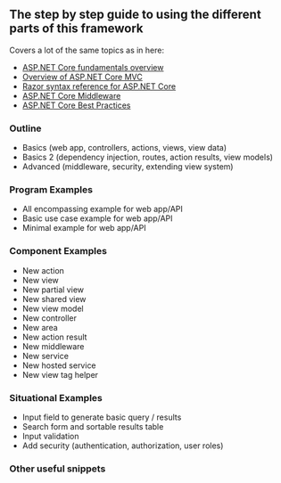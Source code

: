 ## The step by step guide to using the different parts of this framework

Covers a lot of the same topics as in here:
- [ASP.NET Core fundamentals overview](https://learn.microsoft.com/en-us/aspnet/core/fundamentals/?view=aspnetcore-7.0&tabs=linux)
- [Overview of ASP.NET Core MVC](https://learn.microsoft.com/en-us/aspnet/core/mvc/overview?view=aspnetcore-7.0)
- [Razor syntax reference for ASP.NET Core](https://learn.microsoft.com/en-us/aspnet/core/mvc/views/razor?view=aspnetcore-7.0)
- [ASP.NET Core Middleware](https://learn.microsoft.com/en-us/aspnet/core/fundamentals/middleware/?source=recommendations&view=aspnetcore-7.0)
- [ASP.NET Core Best Practices](https://learn.microsoft.com/en-us/aspnet/core/fundamentals/best-practices?view=aspnetcore-7.0)


### Outline
- Basics (web app, controllers, actions, views, view data)
- Basics 2 (dependency injection, routes, action results, view models)
- Advanced (middleware, security, extending view system)


### Program Examples
- All encompassing example for web app/API
- Basic use case example for web app/API
- Minimal example for web app/API


### Component Examples
- New action
- New view
- New partial view
- New shared view
- New view model
- New controller
- New area
- New action result
- New middleware
- New service
- New hosted service
- New view tag helper


### Situational Examples
- Input field to generate basic query / results
- Search form and sortable results table
- Input validation
- Add security (authentication, authorization, user roles)


### Other useful snippets